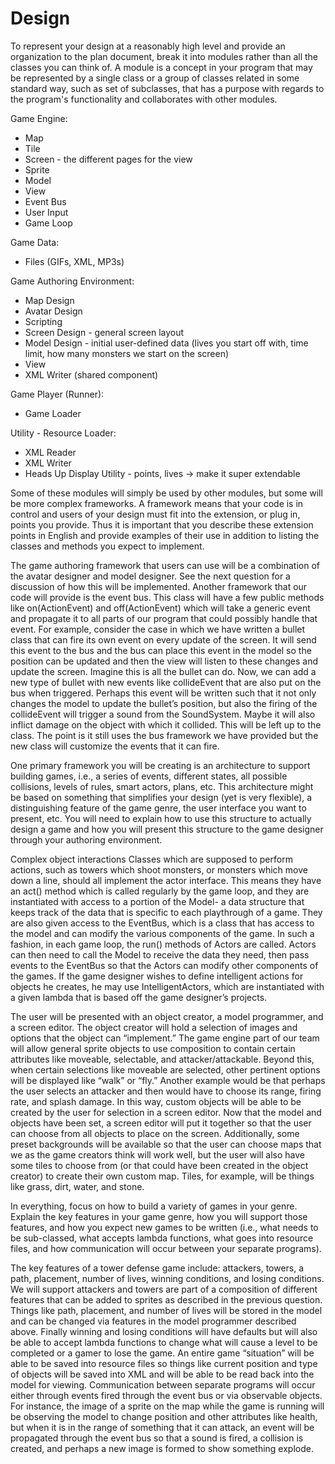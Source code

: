 # Design

To represent your design at a reasonably high level and provide an organization to the plan document, break it into modules rather than all the classes you can think of. A module is a concept in your program that may be represented by a single class or a group of classes related in some standard way, such as set of subclasses, that has a purpose with regards to the program's functionality and collaborates with other modules.
	
Game Engine:
* Map
* Tile
* Screen - the different pages for the view 
* Sprite 
* Model
* View 
* Event Bus
* User Input
* Game Loop

Game Data: 
* Files (GIFs, XML, MP3s) 

Game Authoring Environment:
* Map Design
* Avatar Design
* Scripting
* Screen Design - general screen layout
* Model Design - initial user-defined data (lives you start off with, time limit, how many monsters we start on the screen) 
* View  
* XML Writer (shared component)

Game Player (Runner):
* Game Loader

Utility - Resource Loader:
* XML Reader 
* XML Writer 
* Heads Up Display Utility - points, lives → make it super extendable




Some of these modules will simply be used by other modules, but some will be more complex   frameworks. A framework means that your code is in control and users of your design must fit into the extension, or plug in, points you provide. Thus it is important that you describe these extension points in English and provide examples of their use in addition to listing the classes and methods you expect to implement.

The game authoring framework that users can use will be a combination of the avatar designer and model designer. See the next question for a discussion of how this will be implemented. Another framework that our code will provide is the event bus. This class will have a few public methods like on(ActionEvent) and off(ActionEvent) which will take a generic event and propagate it to all parts of our program that could possibly handle that event. For example, consider the case in which we have written a bullet class that can fire its own event on every update of the screen. It will send this event to the bus and the bus can place this event in the model so the position can be updated and then the view will listen to these changes and update the screen. Imagine this is all the bullet can do. Now, we can add a new type of bullet with new events like collideEvent that are also put on the bus when triggered. Perhaps this event will be written such that it not only changes the model to update the bullet’s position, but also the firing of the collideEvent will trigger a sound from the SoundSystem. Maybe it will also inflict damage on the object with which it collided. This will be left up to the class. The point is it still uses the bus framework we have provided but the new class will customize the events that it can fire. 


One primary framework you will be creating is an architecture to support building games, i.e., a series of events, different states, all possible collisions, levels of rules, smart actors, plans, etc. This architecture might be based on something that simplifies your design (yet is very flexible), a distinguishing feature of the game genre, the user interface you want to present, etc. You will need to explain how to use this structure to actually design a game and how you will present this structure to the game designer through your authoring environment.

Complex object interactions
Classes which are supposed to perform actions, such as towers which shoot monsters, or monsters which move down a line, should all implement the actor interface. This means they have an act() method which is called regularly by the game loop, and they are instantiated with access to a portion of the Model- a data structure that keeps track of the data that is specific to each playthrough of a game. They are also given access to the EventBus, which is a class that has access to the model and can modify the various components of the game. In such a fashion, in each game loop, the run() methods of Actors are called. Actors can then need to call the Model to receive the data they need, then pass events to the EventBus so that the Actors can modify other components of the games. 
If the game designer wishes to define intelligent actions for objects he creates, he may use IntelligentActors, which are instantiated with a given lambda that is based off the game designer’s projects.

The user will be presented with an object creator, a model programmer, and a screen editor. The object creator will hold a selection of images and options that the object can “implement.” The game engine part of our team will allow general sprite objects to use composition to contain certain attributes like moveable, selectable, and attacker/attackable. Beyond this, when certain selections like moveable are selected, other pertinent options will be displayed like “walk” or “fly.” Another example would be that perhaps the user selects an attacker and then would have to choose its range, firing rate, and splash damage. In this way, custom objects will be able to be created by the user for selection in a screen editor.
Now that the model and objects have been set, a screen editor will put it together so that the user can choose from all objects to place on the screen. Additionally, some preset backgrounds will be available so that the user can choose maps that we as the game creators think will work well, but the user will also have some tiles to choose from (or that could have been created in the object creator) to create their own custom map. Tiles, for example, will be things like grass, dirt, water, and stone.

In everything, focus on how to build a variety of games in your genre. Explain the key features in your game genre, how you will support those features, and how you expect new games to be written (i.e., what needs to be sub-classed, what accepts lambda functions, what goes into resource files, and how communication will occur between your separate programs).

The key features of a tower defense game include: attackers, towers, a path, placement, number of lives, winning conditions, and losing conditions. We will support attackers and towers are part of a composition of different features that can be added to sprites as described in the previous question. Things like path, placement, and number of lives will be stored in the model and can be changed via features in the model programmer described above. Finally winning and losing conditions will have defaults but will also be able to accept lambda functions to change what will cause a level to be completed or a gamer to lose the game. An entire game “situation” will be able to be saved into resource files so things like current position and type of objects will be saved into XML and will be able to be read back into the model for viewing. Communication between separate programs will occur either through events fired through the event bus or via observable objects. For instance, the image of a sprite on the map while the game is running will be observing the model to change position and other attributes like health, but when it is in the range of something that it can attack, an event will be propagated through the event bus so that a sound is fired, a collision is created, and perhaps a new image is formed to show something explode.